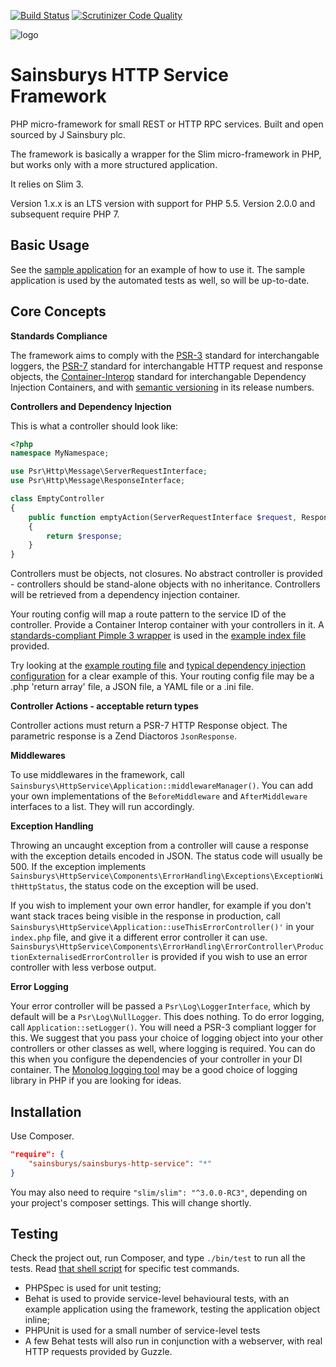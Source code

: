[![Build Status](https://travis-ci.org/anobii/sainsburys-http-service.svg?branch=travis)](https://travis-ci.org/anobii/sainsburys-http-service)
[![Scrutinizer Code Quality](https://scrutinizer-ci.com/g/anobii/sainsburys-http-service/badges/quality-score.png?b=master&s=ad6f751b0f40e1246e30ac7b185b4a3b35c5fcc3)](https://scrutinizer-ci.com/g/anobii/sainsburys-http-service/?branch=master)

![logo](http://www.sainsburys.co.uk/homepage/images/sainsburys.png)

Sainsburys HTTP Service Framework
=================================

PHP micro-framework for small REST or HTTP RPC services.  Built and open sourced by J Sainsbury plc.

The framework is basically a wrapper for the Slim micro-framework in PHP, but works only with a more structured
application.

It relies on Slim 3.

Version 1.x.x is an LTS version with support for PHP 5.5.  Version 2.0.0 and subsequent require PHP 7.

Basic Usage
-----------

See the [sample application](https://github.com/anobii/sainsburys-http-service/tree/master/src-dev/sample-application)
for an example of how to use it.  The sample application is used by the automated tests as well, so will be up-to-date.

Core Concepts
-------------

**Standards Compliance**

The framework aims to comply with the [PSR-3](https://github.com/php-fig/fig-standards/blob/master/accepted/PSR-3-logger-interface.md)
standard for interchangable loggers, the [PSR-7](https://github.com/php-fig/fig-standards/blob/master/accepted/PSR-7-http-message.md)
standard for interchangable HTTP request and response objects, the [Container-Interop](https://github.com/container-interop/container-interop)
standard for interchangable Dependency Injection Containers, and with [semantic versioning](http://semver.org/) in its
release numbers.

**Controllers and Dependency Injection**

This is what a controller should look like:

```php
<?php
namespace MyNamespace;

use Psr\Http\Message\ServerRequestInterface;
use Psr\Http\Message\ResponseInterface;

class EmptyController
{
    public function emptyAction(ServerRequestInterface $request, ResponseInterface $response)
    {
        return $response;
    }
}
```

Controllers must be objects, not closures.  No abstract controller is provided - controllers should be stand-alone
objects with no inheritance.  Controllers will be retrieved from a dependency injection container.

Your routing config will map a route pattern to the service ID of the controller.  Provide a Container Interop
container with your controllers in it.  A [standards-compliant Pimple 3
wrapper](https://github.com/Sam-Burns/pimple3-containerinterop) is used in the [example index
file](https://github.com/anobii/sainsburys-http-service/blob/master/src-dev/sample-application/public/index.php) provided.

Try looking at the [example routing file](https://github.com/anobii/sainsburys-http-service/blob/master/src-dev/sample-application/config/routing.php)
and [typical dependency injection configuration](https://github.com/anobii/sainsburys-http-service/blob/master/src-dev/sample-application/src/Sainsburys/HttpService/Dev/MyDiConfig.php)
for a clear example of this.  Your routing config file may be a .php 'return array' file, a JSON file, a YAML file or a
.ini file.

**Controller Actions - acceptable return types**

Controller actions must return a PSR-7 HTTP Response object.  The parametric response is a Zend Diactoros ```JsonResponse```.

**Middlewares**

To use middlewares in the framework, call ```Sainsburys\HttpService\Application::middlewareManager()```.  You
can add your own implementations of the ```BeforeMiddleware``` and ```AfterMiddleware``` interfaces to a list.  They
will run accordingly.

**Exception Handling**

Throwing an uncaught exception from a controller will cause a response with the exception details encoded in JSON.  The
status code will usually be 500.  If the exception implements
```Sainsburys\HttpService\Components\ErrorHandling\Exceptions\ExceptionWithHttpStatus```, the status code on the
exception will be used.

If you wish to implement your own error handler, for example if you don't want stack traces being visible in the
response in production, call ```Sainsburys\HttpService\Application::useThisErrorController()'``` in your
```index.php``` file, and give it a different error controller it can use.  ```Sainsburys\HttpService\Components\ErrorHandling\ErrorController\ProductionExternalisedErrorController```
is provided if you wish to use an error controller with less verbose output.

**Error Logging**

Your error controller will be passed a ```Psr\Log\LoggerInterface```, which by default will be a
```Psr\Log\NullLogger```.  This does nothing.  To do error logging, call ```Application::setLogger()```.  You will
need a PSR-3 compliant logger for this.  We suggest that you pass your choice of logging object into your other
controllers or other classes as well, where logging is required.  You can do this when you configure the dependencies of
your controller in your DI container.  The [Monolog logging tool](https://github.com/Seldaek/monolog) may be a good
choice of logging library in PHP if you are looking for ideas.

Installation
------------

Use Composer.

```json
"require": {
    "sainsburys/sainsburys-http-service": "*"
}
```

You may also need to require ```"slim/slim": "^3.0.0-RC3"```, depending on your project's composer settings.  This will
change shortly.

Testing
-------

Check the project out, run Composer, and type ```./bin/test``` to run all the tests.  Read
[that shell script](https://github.com/anobii/sainsburys-http-service/blob/master/bin/test) for specific test commands.
 - PHPSpec is used for unit testing;
 - Behat is used to provide service-level behavioural tests, with an example application using the framework, testing the application object inline;
 - PHPUnit is used for a small number of service-level tests
 - A few Behat tests will also run in conjunction with a webserver, with real HTTP requests provided by Guzzle.
